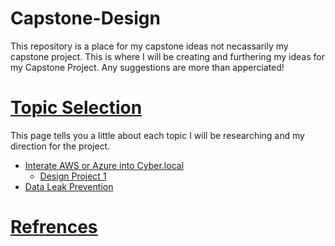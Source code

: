 # Capstone-Design
This repository is a place for my capstone ideas not necassarily my capstone project. This is where I will be creating and furthering my ideas for my Capstone Project. Any suggestions are more than apperciated!

# [Topic Selection](https://github.com/Kahuna915/Capstone-Design/wiki/Topic-Selection)
  This page tells you a little about each topic I will be researching and my direction for the project.
  
  * [Interate AWS or Azure into Cyber.local](https://github.com/Kahuna915/Capstone-Design/wiki/Integrate-AWS-or-Azure-into-Cyber.local) 
    * [Design Project 1]()
  * [Data Leak Prevention](https://github.com/Kahuna915/Capstone-Design/wiki/Data-leak-Prevention-of-Cloud-based-products)
 

  

# [Refrences](https://github.com/Kahuna915/Capstone-Design/wiki/References)
